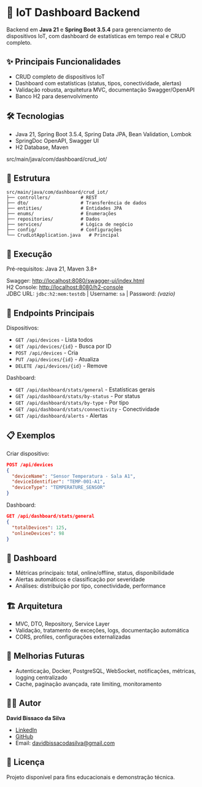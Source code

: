 
# 🚀 IoT Dashboard Backend

Backend em **Java 21** e **Spring Boot 3.5.4** para gerenciamento de dispositivos IoT, com dashboard de estatísticas em tempo real e CRUD completo.


## ✨ Principais Funcionalidades
- CRUD completo de dispositivos IoT
- Dashboard com estatísticas (status, tipos, conectividade, alertas)
- Validação robusta, arquitetura MVC, documentação Swagger/OpenAPI
- Banco H2 para desenvolvimento


## 🛠️ Tecnologias
- Java 21, Spring Boot 3.5.4, Spring Data JPA, Bean Validation, Lombok
- SpringDoc OpenAPI, Swagger UI
- H2 Database, Maven

src/main/java/com/dashboard/crud_iot/

## 📁 Estrutura
```
src/main/java/com/dashboard/crud_iot/
├── controllers/           # REST
├── dto/                   # Transferência de dados
├── entities/              # Entidades JPA
├── enums/                 # Enumerações
├── repositories/          # Dados
├── services/              # Lógica de negócio
├── config/                # Configurações
└── CrudLotApplication.java   # Principal
```


## 🚀 Execução
Pré-requisitos: Java 21, Maven 3.8+

Swagger: [http://localhost:8080/swagger-ui/index.html](http://localhost:8080/swagger-ui/index.html)<br>
H2 Console: [http://localhost:8080/h2-console](http://localhost:8080/h2-console)<br>
JDBC URL: `jdbc:h2:mem:testdb` | Username: `sa` | Password: *(vazio)*


## 📡 Endpoints Principais

Dispositivos:
- `GET /api/devices` - Lista todos
- `GET /api/devices/{id}` - Busca por ID
- `POST /api/devices` - Cria
- `PUT /api/devices/{id}` - Atualiza
- `DELETE /api/devices/{id}` - Remove

Dashboard:
- `GET /api/dashboard/stats/general` - Estatísticas gerais
- `GET /api/dashboard/stats/by-status` - Por status
- `GET /api/dashboard/stats/by-type` - Por tipo
- `GET /api/dashboard/stats/connectivity` - Conectividade
- `GET /api/dashboard/alerts` - Alertas

## 📋 Exemplos

Criar dispositivo:
```json
POST /api/devices
{
  "deviceName": "Sensor Temperatura - Sala A1",
  "deviceIdentifier": "TEMP-001-A1",
  "deviceType": "TEMPERATURE_SENSOR"
}
```

Dashboard:
```json
GET /api/dashboard/stats/general
{
  "totalDevices": 125,
  "onlineDevices": 98
}
```


## 🎯 Dashboard
- Métricas principais: total, online/offline, status, disponibilidade
- Alertas automáticos e classificação por severidade
- Análises: distribuição por tipo, conectividade, performance


## 🏗️ Arquitetura
- MVC, DTO, Repository, Service Layer
- Validação, tratamento de exceções, logs, documentação automática
- CORS, profiles, configurações externalizadas


## 🚀 Melhorias Futuras
- Autenticação, Docker, PostgreSQL, WebSocket, notificações, métricas, logging centralizado
- Cache, paginação avançada, rate limiting, monitoramento


## 👨‍💻 Autor
**David Bissaco da Silva**
- [LinkedIn](https://www.linkedin.com/in/david-bissaco-da-silva/)
- [GitHub](https://github.com/davidbs09)
- Email: davidbissacodasilva@gmail.com


## 📄 Licença
Projeto disponível para fins educacionais e demonstração técnica.
